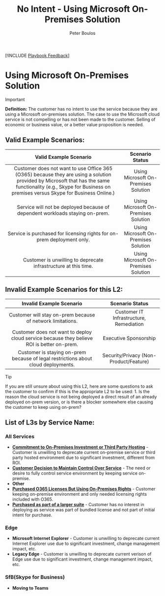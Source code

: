 ﻿---
# required metadata
title: No Intent - Using Microsoft On-Premises Solution
description: No Intent - Using Microsoft On-Premises Solution
author: Peter Boulos
ms.author: pboulos
manager: eduardod 
ms.date: 1/31/2020
ms.topic: playbook 
ms.prod: non-product-specific 
ms.custom: internal-playbook 
ft.audience: internal 
ft.owner: pboulos
---
[!INCLUDE [Playbook Feedback](./includes/questions-feedback.md)] 

# Using Microsoft On-Premises Solution

> [!IMPORTANT]
> **Definition:** The customer has no intent to use the service because they are using a Microsoft on-premises solution. The case to use the Microsoft cloud service is not compelling or has not been made to the customer. Selling of economic or business value, or a better value proposition is needed.

## Valid Example Scenarios:
| Valid Example Scenario | Scenario Status |
| :--: | :--: |
| Customer does not want to use Office 365 (O365) because they are using a solution provided by Microsoft that has the same functionality (e.g., Skype for Business on premises versus Skype for Business Online.) | Using Microsoft On-Premises Solution |
| Service will not be deployed because of dependent workloads staying on-prem. | Using Microsoft On-Premises Solution |
| Service is purchased for licensing rights for on-prem deployment only. | Using Microsoft On-Premises Solution |
| Customer is unwilling to deprecate infrastructure at this time. | Using Microsoft On-Premises Solution |


## Invalid Example Scenarios for this L2:
| Invalid Example Scenario | Scenario Status |
| :--: | :--: |
| Customer will stay on-prem because of network limitations. | Customer IT Infrastructure, Remediation |
| Customer does not want to deploy cloud service because they believe ROI is better on-prem. | Executive Sponsorship |
| Customer is staying on-prem because of legal restrictions about cloud deployments. | Security/Privacy (Non-Product/Feature) |


> [!TIP]
> If you are still unsure about using this L2, here are some questions to ask the customer to confirm if this is the appropriate L2 to be used:
>    1.​ Is the reason the cloud service is not being deployed a direct result of an already deployed on-prem version, or is there a blocker somewhere else causing the customer to keep using on-prem?​
>    ​
>    





## List of L3s by Service Name:

### All Services
- **[Commitment to On-Premises Investment or Third Party Hosting](l1l2l3-no-intent-using-microsoft-on-premises-solution-commitment-to-on-premises-investment-or-third-party.md)** - Customer is unwilling to deprecate current on-premise service or third party hosted environment due to significant investment, different from ROI.
- **[Customer Decision to Maintain Control Over Service](l1l2l3-no-intent-using-microsoft-on-premises-solution-customer-decision-to-maintain-control-over-service.md)** - The need or desire to fully control service environment by keeping service on-premise.
- **Other**
- **[Purchased O365 Licenses But Using On-Premises Rights](l1l2l3-no-intent-using-microsoft-on-premises-solution-purchased-o365-licenses-but-using-on-premises-right.md)** - Customer keeping on-premise environment and only needed licensing rights included with O365.
- **[Purchased as part of a larger suite](l1l2l3-no-intent-using-microsoft-on-premises-solution-purchased-as-part-of-a-larger-suite.md)** - Customer has no interest in deploying as service was part of bundled license and not part of initial intent for purchase.
### Edge
- **Microsoft Internet Explorer** - Customer is unwilling to deprecate current Internet Explorer use due to significant investment, change management impact, etc.
- **Legacy Edge** - Customer is unwilling to deprecate current verison of Edge use due to significant investment, change management impact, etc.
### SfB(Skype for Business)
- **Moving to Teams**
